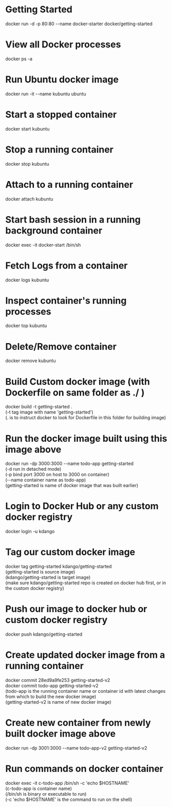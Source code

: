 # Getting Started 
docker run -d -p 80:80 --name docker-starter docker/getting-started

# View all Docker processes
docker ps -a

# Run Ubuntu docker image
docker run -it --name kubuntu ubuntu 

# Start a stopped container
docker start kubuntu

# Stop a running container
docker stop kubuntu

# Attach to a running container
docker attach kubuntu

# Start bash session in a running background container
docker exec -it docker-start /bin/sh

# Fetch Logs from a container
docker logs kubuntu

# Inspect container's running processes
docker top kubuntu

# Delete/Remove container
docker remove kubuntu

# Build Custom docker image (with Dockerfile on same folder as ./ )
docker build -t getting-started .  
(-t tag image with name 'getting-started')  
(. is to instruct docker to look for Dockerfile in this folder for building image)  

# Run the docker image built using this image above  
docker run -dp 3000:3000 --name todo-app getting-started  
(-d run in detached mode)  
(-p bind port 3000 on host to 3000 on container)  
(--name container name as todo-app)  
(getting-started is name of docker image that was built earlier)  

# Login to Docker Hub or any custom docker registry
docker login -u kdango

# Tag our custom docker image
docker tag getting-started kdango/getting-started  
(getting-started is source image)  
(kdango/getting-started is target image)  
(make sure kdango/getting-started repo is created on docker hub first, or in the custom docker registry)  

# Push our image to docker hub or custom docker registry
docker push kdango/getting-started  

# Create updated docker image from a running container
docker commit 28ed9a9fe253 getting-started-v2  
docker commit todo-app getting-started-v2  
(todo-app is the running container name or container id with latest changes from which to build the new docker image)  
(getting-started-v2 is name of new docker image)  

# Create new container from newly built docker image above  
docker run -dp 3001:3000 --name todo-app-v2 getting-started-v2

# Run commands on docker container
docker exec -it c-todo-app /bin/sh -c 'echo $HOSTNAME'  
(c-todo-app is container name)  
(/bin/sh is binary or executable to run)  
(-c 'echo $HOSTNAME' is the command to run on the shell)  
